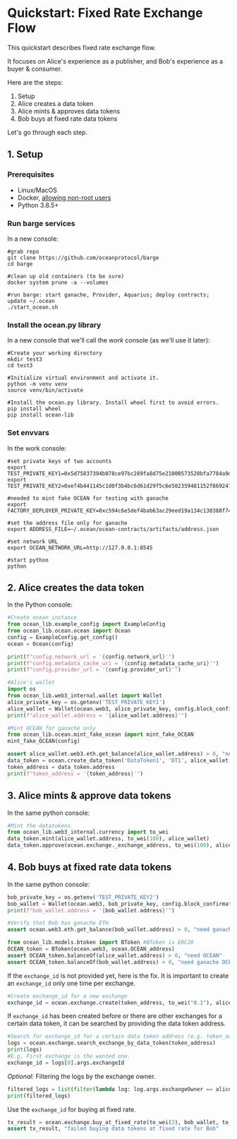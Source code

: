 <!--
Copyright 2021 Ocean Protocol Foundation
SPDX-License-Identifier: Apache-2.0
-->

# Quickstart: Fixed Rate Exchange Flow

This quickstart describes fixed rate exchange flow.

It focuses on Alice's experience as a publisher, and Bob's experience as a buyer & consumer.

Here are the steps:

1.  Setup
2.  Alice creates a data token
3.  Alice mints & approves data tokens
4.  Bob buys at fixed rate data tokens

Let's go through each step.

## 1. Setup

### Prerequisites

-   Linux/MacOS
-   Docker, [allowing non-root users](https://www.thegeekdiary.com/run-docker-as-a-non-root-user/)
-   Python 3.8.5+

### Run barge services

In a new console:

```console
#grab repo
git clone https://github.com/oceanprotocol/barge
cd barge

#clean up old containers (to be sure)
docker system prune -a --volumes

#run barge: start ganache, Provider, Aquarius; deploy contracts; update ~/.ocean
./start_ocean.sh
```

### Install the ocean.py library

In a new console that we'll call the _work_ console (as we'll use it later):

```console
#Create your working directory
mkdir test3
cd test3

#Initialize virtual environment and activate it.
python -m venv venv
source venv/bin/activate

#Install the ocean.py library. Install wheel first to avoid errors.
pip install wheel
pip install ocean-lib
```

### Set envvars

In the work console:
```console
#set private keys of two accounts
export TEST_PRIVATE_KEY1=0x5d75837394b078ce97bc289fa8d75e21000573520bfa7784a9d28ccaae602bf8
export TEST_PRIVATE_KEY2=0xef4b441145c1d0f3b4bc6d61d29f5c6e502359481152f869247c7a4244d45209

#needed to mint fake OCEAN for testing with ganache
export FACTORY_DEPLOYER_PRIVATE_KEY=0xc594c6e5def4bab63ac29eed19a134c130388f74f019bc74b8f4389df2837a58

#set the address file only for ganache
export ADDRESS_FILE=~/.ocean/ocean-contracts/artifacts/address.json

#set network URL
export OCEAN_NETWORK_URL=http://127.0.0.1:8545

#start python
python
```

## 2. Alice creates the data token


In the Python console:
```python
#Create ocean instance
from ocean_lib.example_config import ExampleConfig
from ocean_lib.ocean.ocean import Ocean
config = ExampleConfig.get_config()
ocean = Ocean(config)

print(f"config.network_url = '{config.network_url}'")
print(f"config.metadata_cache_uri = '{config.metadata_cache_uri}'")
print(f"config.provider_url = '{config.provider_url}'")

#Alice's wallet
import os
from ocean_lib.web3_internal.wallet import Wallet
alice_private_key = os.getenv('TEST_PRIVATE_KEY1')
alice_wallet = Wallet(ocean.web3, alice_private_key, config.block_confirmations)
print(f"alice_wallet.address = '{alice_wallet.address}'")

#Mint OCEAN for ganache only
from ocean_lib.ocean.mint_fake_ocean import mint_fake_OCEAN
mint_fake_OCEAN(config)

assert alice_wallet.web3.eth.get_balance(alice_wallet.address) > 0, "need ETH"
data_token = ocean.create_data_token('DataToken1', 'DT1', alice_wallet, config.metadata_cache_uri)
token_address = data_token.address
print(f"token_address = '{token_address}'")
```

## 3. Alice mints & approve data tokens

In the same python console:
```python
#Mint the datatokens
from ocean_lib.web3_internal.currency import to_wei
data_token.mint(alice_wallet.address, to_wei(100), alice_wallet)
data_token.approve(ocean.exchange._exchange_address, to_wei(100), alice_wallet)
```

## 4. Bob buys at fixed rate data tokens


In the same python console:
```python
bob_private_key = os.getenv('TEST_PRIVATE_KEY2')
bob_wallet = Wallet(ocean.web3, bob_private_key, config.block_confirmations)
print(f"bob_wallet.address = '{bob_wallet.address}'")

#Verify that Bob has ganache ETH
assert ocean.web3.eth.get_balance(bob_wallet.address) > 0, "need ganache ETH"

from ocean_lib.models.btoken import BToken #BToken is ERC20
OCEAN_token = BToken(ocean.web3, ocean.OCEAN_address)
assert OCEAN_token.balanceOf(alice_wallet.address) > 0, "need OCEAN"
assert OCEAN_token.balanceOf(bob_wallet.address) > 0, "need ganache OCEAN"
```

If the `exchange_id` is not provided yet, here is the fix.
It is important to create an `exchange_id` only one time per exchange.

```python
#Create exchange_id for a new exchange
exchange_id = ocean.exchange.create(token_address, to_wei("0.1"), alice_wallet)
```

If `exchange_id` has been created before or there are other
exchanges for a certain data token, it can be searched by
providing the data token address.

```python
#Search for exchange_id for a certain data token address (e.g. token_address).
logs = ocean.exchange.search_exchange_by_data_token(token_address)
print(logs)
#E.g. First exchange is the wanted one.
exchange_id = logs[0].args.exchangeId
```
_Optional:_ Filtering the logs by the exchange owner.
```python
filtered_logs = list(filter(lambda log: log.args.exchangeOwner == alice_wallet.address, logs))
print(filtered_logs)
```

Use the `exchange_id` for buying at fixed rate.

```python
tx_result = ocean.exchange.buy_at_fixed_rate(to_wei(2), bob_wallet, to_wei(5), exchange_id, token_address, alice_wallet.address)
assert tx_result, "failed buying data tokens at fixed rate for Bob"
```